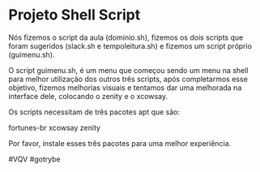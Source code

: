 # Projeto Shell Script

Nós fizemos o script da aula (dominio.sh), fizemos os dois scripts que foram sugeridos (slack.sh e tempoleitura.sh) e fizemos um script próprio (guimenu.sh).

O script guimenu.sh, é um menu que começou sendo um menu na shell para melhor utilização dos outros três scripts, após completarmos esse objetivo, fizemos melhorias visuais e tentamos dar uma melhorada na interface dele, colocando o zenity e o xcowsay.

Os scripts necessitam de três pacotes apt que são:

fortunes-br xcowsay zenity

Por favor, instale esses três pacotes para uma melhor experiência.

#VQV #gotrybe

